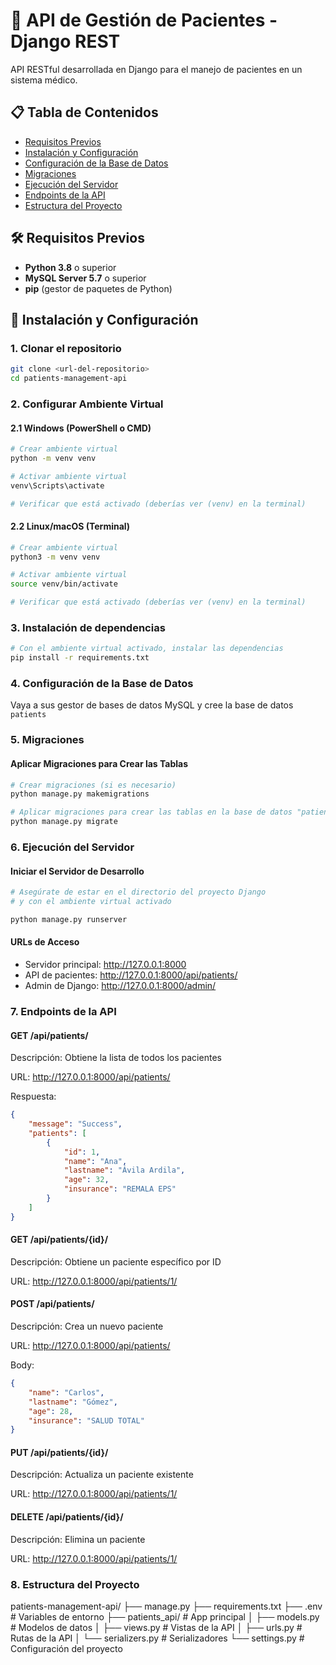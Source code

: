 # 🏥 API de Gestión de Pacientes - Django REST

API RESTful desarrollada en Django para el manejo de pacientes en un sistema médico.

## 📋 Tabla de Contenidos

- [Requisitos Previos](#requisitos-previos)
- [Instalación y Configuración](#instalación-y-configuración)
- [Configuración de la Base de Datos](#configuración-de-la-base-de-datos)
- [Migraciones](#migraciones)
- [Ejecución del Servidor](#ejecución-del-servidor)
- [Endpoints de la API](#endpoints-de-la-api)
- [Estructura del Proyecto](#estructura-del-proyecto)

## 🛠 Requisitos Previos

- **Python 3.8** o superior
- **MySQL Server 5.7** o superior
- **pip** (gestor de paquetes de Python)

## 🚀 Instalación y Configuración

### 1. Clonar el repositorio

```bash
git clone <url-del-repositorio>
cd patients-management-api
```
### 2. Configurar Ambiente Virtual
#### 2.1 Windows (PowerShell o CMD)
```bash
# Crear ambiente virtual
python -m venv venv

# Activar ambiente virtual
venv\Scripts\activate

# Verificar que está activado (deberías ver (venv) en la terminal)
```

#### 2.2 Linux/macOS (Terminal)
```bash
# Crear ambiente virtual
python3 -m venv venv

# Activar ambiente virtual
source venv/bin/activate

# Verificar que está activado (deberías ver (venv) en la terminal)
```

### 3. Instalación de dependencias
```bash
# Con el ambiente virtual activado, instalar las dependencias
pip install -r requirements.txt
```

### 4. Configuración de la Base de Datos
Vaya a sus gestor de bases de datos MySQL y cree la base de datos `patients`

### 5. Migraciones
#### Aplicar Migraciones para Crear las Tablas
```bash
# Crear migraciones (si es necesario)
python manage.py makemigrations

# Aplicar migraciones para crear las tablas en la base de datos "patients"
python manage.py migrate
```

### 6. Ejecución del Servidor
#### Iniciar el Servidor de Desarrollo
```bash
# Asegúrate de estar en el directorio del proyecto Django
# y con el ambiente virtual activado

python manage.py runserver
```

#### URLs de Acceso
* Servidor principal: http://127.0.0.1:8000
* API de pacientes: http://127.0.0.1:8000/api/patients/
* Admin de Django: http://127.0.0.1:8000/admin/

### 7. Endpoints de la API

#### GET /api/patients/

Descripción: Obtiene la lista de todos los pacientes

URL: http://127.0.0.1:8000/api/patients/

Respuesta:

```json
{
    "message": "Success",
    "patients": [
        {
            "id": 1,
            "name": "Ana",
            "lastname": "Ávila Ardila",
            "age": 32,
            "insurance": "REMALA EPS"
        }
    ]
}
```

#### GET /api/patients/{id}/

Descripción: Obtiene un paciente específico por ID

URL: http://127.0.0.1:8000/api/patients/1/

#### POST /api/patients/

Descripción: Crea un nuevo paciente

URL: http://127.0.0.1:8000/api/patients/

Body:
```json
{
    "name": "Carlos",
    "lastname": "Gómez",
    "age": 28,
    "insurance": "SALUD TOTAL"
}
```

#### PUT /api/patients/{id}/

Descripción: Actualiza un paciente existente

URL: http://127.0.0.1:8000/api/patients/1/

#### DELETE /api/patients/{id}/

Descripción: Elimina un paciente

URL: http://127.0.0.1:8000/api/patients/1/

### 8. Estructura del Proyecto

patients-management-api/
├── manage.py
├── requirements.txt
├── .env                          # Variables de entorno
├── patients_api/                 # App principal
│   ├── models.py                 # Modelos de datos
│   ├── views.py                  # Vistas de la API
│   ├── urls.py                   # Rutas de la API
│   └── serializers.py            # Serializadores
└── settings.py                   # Configuración del proyecto
